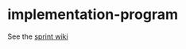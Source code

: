 # implementation-program
See the [sprint wiki](https://github.com/argonautproject/implementation-program/wiki)
